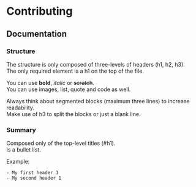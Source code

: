 # Contributing

## Documentation

### Structure

The structure is only composed of three-levels of headers (h1, h2, h3).  
The only required element is a h1 on the top of the file.

You can use **bold**, *italic* or ~~scratch~~.  
You can use images, list, quote and code as well.  

Always think about segmented blocks (maximum three lines) to increase readability.  
Make use of h3 to split the blocks or just a blank line.

### Summary

Composed only of the top-level titles (#h1).  
Is a bullet list.

Example:

```
- My first header 1
- My second header 1
```
